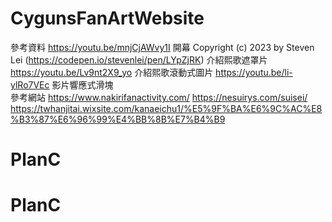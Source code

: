 # CygunsFanArtWebsite
參考資料
https://youtu.be/mnjCjAWvy1I 開幕
Copyright (c) 2023 by Steven Lei (https://codepen.io/stevenlei/pen/LYpZjRK)  介紹熙歌遮罩片
https://youtu.be/Lv9nt2X9_yo 介紹熙歌滾動式圖片
https://youtu.be/li-ylRo7VEc 影片響應式滑塊  
 參考網站
https://www.nakirifanactivity.com/ 
https://nesuirys.com/suisei/ 
https://twhanjitai.wixsite.com/kanaeichu1/%E5%9F%BA%E6%9C%AC%E8%B3%87%E6%96%99%E4%BB%8B%E7%B4%B9


# PlanC
# PlanC
